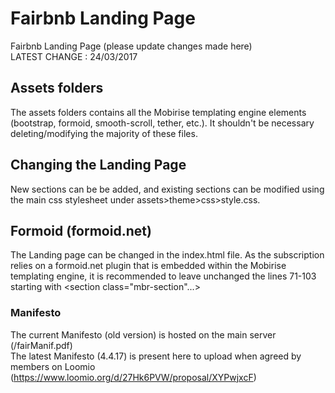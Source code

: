 # Fairbnb Landing Page

Fairbnb Landing Page (please update changes made here)  
LATEST CHANGE : 24/03/2017

## Assets folders

The assets folders contains all the Mobirise templating engine elements (bootstrap, formoid, smooth-scroll, tether, etc.). It shouldn't be necessary deleting/modifying the majority of these files. 

## Changing the Landing Page 

New sections can be be added, and existing sections can be modified using the main css stylesheet under assets>theme>css>style.css.

## Formoid (formoid.net)

The Landing page can be changed in the index.html file. As the subscription relies on a formoid.net plugin that is embedded within the Mobirise templating engine, it is recommended to leave unchanged the lines 71-103 starting with <section class="mbr-section"...>

### Manifesto 

The current Manifesto (old version) is hosted on the main server (/fairManif.pdf)  
The latest Manifesto (4.4.17) is present here to upload when agreed by members on Loomio (https://www.loomio.org/d/27Hk6PVW/proposal/XYPwjxcF)	






